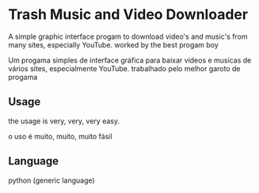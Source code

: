 # Trash Music and Video Downloader
A simple graphic interface progam to download video's and music's from many sites, especially YouTube. 
worked by the best progam boy

Um progama simples de interface gráfica para baixar videos e musícas de vários sites, especialmente YouTube. 
trabalhado pelo melhor garoto de progama

## Usage
the usage is very, very, very easy. 

o uso é muito, muito, muito fásil

## Language
python (generic language)
